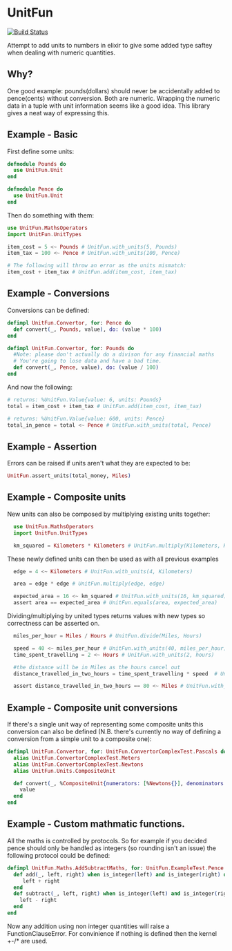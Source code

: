 UnitFun
=======
[![Build Status](https://travis-ci.org/meadsteve/unit_fun.svg)](https://travis-ci.org/meadsteve/unit_fun)

Attempt to add units to numbers in elixir to give some added type saftey when dealing with numeric quantities.

## Why?
One good example: pounds(dollars) should never be accidentally added to pence(cents) without conversion. Both are numeric. Wrapping the numeric data in a tuple with unit information seems like a good idea. This library gives a neat way of expressing this.

## Example - Basic
First define some units:
```elixir
defmodule Pounds do
  use UnitFun.Unit
end

defmodule Pence do
  use UnitFun.Unit
end
```

Then do something with them:
```elixir
use UnitFun.MathsOperators
import UnitFun.UnitTypes

item_cost = 5 <~ Pounds # UnitFun.with_units(5, Pounds)
item_tax = 100 <~ Pence # UnitFun.with_units(100, Pence)

# The following will throw an error as the units mismatch:
item_cost + item_tax # UnitFun.add(item_cost, item_tax)
```  

## Example - Conversions

Conversions can be defined:
```elixir
defimpl UnitFun.Convertor, for: Pence do
  def convert(_, Pounds, value), do: (value * 100)
end

defimpl UnitFun.Convertor, for: Pounds do
  #Note: please don't actually do a divison for any financial maths
  # You're going to lose data and have a bad time.
  def convert(_, Pence, value), do: (value / 100)
end
```
And now the following:
```elixir
# returns: %UnitFun.Value{value: 6, units: Pounds}
total = item_cost + item_tax # UnitFun.add(item_cost, item_tax)

# returns: %UnitFun.Value{value: 600, units: Pence}
total_in_pence = total <~ Pence # UnitFun.with_units(total, Pence)
```

## Example - Assertion
Errors can be raised if units aren't what they are expected to be:

```elixir
UnitFun.assert_units(total_money, Miles)
```

## Example - Composite units
New units can also be composed by multiplying existing units together:

```elixir
  use UnitFun.MathsOperators
  import UnitFun.UnitTypes

  km_squared = Kilometers * Kilometers # UnitFun.multiply(Kilometers, Kilometers)
```

These newly defined units can then be used as with all previous examples
```elixir
  edge = 4 <~ Kilometers # UnitFun.with_units(4, Kilometers)

  area = edge * edge # UnitFun.multiply(edge, edge)

  expected_area = 16 <~ km_squared # UnitFun.with_units(16, km_squared)
  assert area == expected_area # UnitFun.equals(area, expected_area)
```

Dividing/multiplying by united types returns values with new types so correctness can be asserted on.
```elixir
  miles_per_hour = Miles / Hours # UnitFun.divide(Miles, Hours)

  speed = 40 <~ miles_per_hour # UnitFun.with_units(40, miles_per_hour)
  time_spent_travelling = 2 <~ Hours # UnitFun.with_units(2, hours)

  #the distance will be in Miles as the hours cancel out
  distance_travelled_in_two_hours = time_spent_travelling * speed  # UnitFun.multiply(time_spent_travelling, speed)

  assert distance_travelled_in_two_hours == 80 <~ Miles # UnitFun.with_units(80, Miles)
```

## Example - Composite unit conversions
If there's a single unit way of representing some composite units this conversion can also be defined (N.B. there's currently no way of defining a conversion from a simple unit to a composite one):
```elixir
defimpl UnitFun.Convertor, for: UnitFun.ConvertorComplexTest.Pascals do
  alias UnitFun.ConvertorComplexTest.Meters
  alias UnitFun.ConvertorComplexTest.Newtons
  alias UnitFun.Units.CompositeUnit

  def convert(_, %CompositeUnit{numerators: [%Newtons{}], denominators: [%Meters{}]}, value) do
    value
  end
end
```

## Example - Custom mathmatic functions.
All the maths is controlled by protocols.
So for example if you decided pence should only be handled as integers (so rounding isn't an issue) the following
protocol could be defined:
```elixir
defimpl UnitFun.Maths.AddSubtractMaths, for: UnitFun.ExampleTest.Pence do
  def add(_, left, right) when is_integer(left) and is_integer(right) do
     left + right
  end
  def subtract(_, left, right) when is_integer(left) and is_integer(right) do
    left - right
  end
end
```
Now any addition using non integer quantities will raise a FunctionClauseError.
For convinience if nothing is defined then the kernel +-/* are used.
